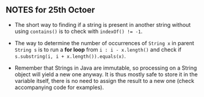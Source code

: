 ## NOTES for 25th Octoer

* The short way to finding if a string is present in another string without using `contains()` is to check with `indexOf() != -1`.

* The way to determine the number of occurrences of `String x` in parent `String s` is to run a __for loop__ from `i : i - x.length()` and check if `s.substring(i, i + x.length()).equals(x)`.

* Remember that Strings in Java are immutable, so processing on a String object will yield a new one anyway. It is thus mostly safe to store it in the variable itself, there is no need to assign the result to a new one (check accompanying code for examples).